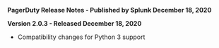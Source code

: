 **PagerDuty Release Notes - Published by Splunk December 18, 2020**


**Version 2.0.3 - Released December 18, 2020**

* Compatibility changes for Python 3 support
